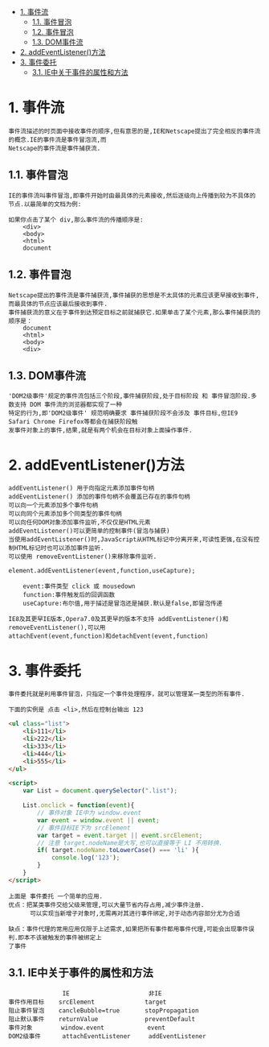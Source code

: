 <!-- TOC -->

- [1. 事件流](#1-事件流)
    - [1.1. 事件冒泡](#11-事件冒泡)
    - [1.2. 事件冒泡](#12-事件冒泡)
    - [1.3. DOM事件流](#13-dom事件流)
- [2. addEventListener()方法](#2-addeventlistener方法)
- [3. 事件委托](#3-事件委托)
    - [3.1. IE中关于事件的属性和方法](#31-ie中关于事件的属性和方法)

<!-- /TOC -->

# 1. 事件流

    事件流描述的时页面中接收事件的顺序,但有意思的是,IE和Netscape提出了完全相反的事件流的概念.IE的事件流是事件冒泡流,而
    Netscape的事件流是事件捕获流.

## 1.1. 事件冒泡

    IE的事件流叫事件冒泡,即事件开始时由最具体的元素接收,然后逐级向上传播到较为不具体的节点.以最简单的文档为例:

    如果你点击了某个 div,那么事件流的传播顺序是:
        <div>
        <body>
        <html>
        document

## 1.2. 事件冒泡

    Netscape提出的事件流是事件捕获流,事件捕获的思想是不太具体的元素应该更早接收到事件,而最具体的节点应该最后接收到事件.
    事件捕获流的意义在于事件到达预定目标之前就捕获它.如果单击了某个元素,那么事件捕获流的顺序是：
        document
        <html>
        <body>
        <div>

## 1.3. DOM事件流

    'DOM2级事件'规定的事件流包括三个阶段,事件捕获阶段,处于目标阶段 和 事件冒泡阶段.多数支持 DOM 事件流的浏览器都实现了一种
    特定的行为,即'DOM2级事件' 规范明确要求 事件捕获阶段不会涉及 事件目标,但IE9 Safari Chrome Firefox等都会在捕获阶段触
    发事件对象上的事件,结果,就是有两个机会在目标对象上面操作事件. 

# 2. addEventListener()方法

    addEventListener() 用于向指定元素添加事件句柄
    addEventListener() 添加的事件句柄不会覆盖已存在的事件句柄
    可以向一个元素添加多个事件句柄
    可以向同个元素添加多个同类型的事件句柄
    可以向任何DOM对象添加事件监听,不仅仅是HTML元素
    addEventListener()可以更简单的控制事件(冒泡与捕获)
    当使用addEventListener()时,JavaScript从HTML标记中分离开来,可读性更强,在没有控制HTML标记时也可以添加事件监听.
    可以使用 removeEventListener()来移除事件监听.
    
    element.addEventListener(event,function,useCapture);

        event:事件类型 click 或 mousedown
        function:事件触发后的回调函数
        useCapture:布尔值,用于描述是冒泡还是捕获.默认是false,即冒泡传递
        
    IE8及其更早IE版本,Opera7.0及其更早的版本不支持 addEventListener()和removeEventListener(),可以用
    attachEvent(event,function)和detachEvent(event,function)

# 3. 事件委托

    事件委托就是利用事件冒泡，只指定一个事件处理程序，就可以管理某一类型的所有事件.
    
    下面的实例是 点击 <li>,然后在控制台输出 123

```html
<ul class="list">
    <li>111</li>
    <li>222</li>
    <li>333</li>
    <li>444</li>
    <li>555</li>
</ul>

<script>
    var List = document.querySelector(".list");

    List.onclick = function(event){
        // 事件对象 IE中为 window.event
        var event = window.event || event;
        // 事件目标IE下为 srcElement
        var target = event.target || event.srcElement;
        // 注意 target.nodeName是大写,也可以直接等于 LI 不用转换.
        if( target.nodeName.toLowerCase() === 'li' ){
            console.log('123');
        }
    }
</script>
``` 
    上面是 事件委托 一个简单的应用.
    优点：把某类事件交给父级来管理,可以大量节省内存占用,减少事件注册.
          可以实现当新增子对象时,无需再对其进行事件绑定,对于动态内容部分尤为合适

    缺点：事件代理的常用应用仅限于上述需求,如果把所有事件都用事件代理,可能会出现事件误判.即本不该被触发的事件被绑定上
    了事件

## 3.1. IE中关于事件的属性和方法

                   IE                      非IE
    事件作用目标    srcElement              target
    阻止事件冒泡    cancleBubble=true       stopPropagation
    阻止默认事件    returnValue             preventDefault
    事件对象        window.event            event
    DOM2级事件      attachEventListener     addEventListener